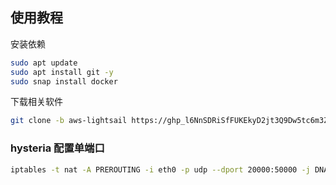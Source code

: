 ## 使用教程

安装依赖

```bash
sudo apt update
sudo apt install git -y
sudo snap install docker 
```

下载相关软件

```bash
git clone -b aws-lightsail https://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@github.com/flyzstu/service.git
```

### hysteria 配置单端口

```bash
iptables -t nat -A PREROUTING -i eth0 -p udp --dport 20000:50000 -j DNAT --to-destination :5566
```

